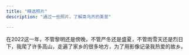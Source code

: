 ```yaml
---
title: "精选照片"
description: "通过一些照片，了解类乌齐的美景"

---
```

在2022这一年，不管黎明还是傍晚，不管严冬还是盛夏，不管雨雪天还是烈日下，我爬了许多高山，走遍了家乡的很多地方，为了用影像记录我热爱的故乡。
